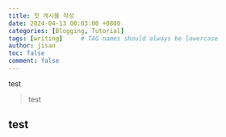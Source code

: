 ```yaml
---
title: 첫 게시물 작성
date: 2024-04-13 00:03:00 +0800
categories: [Blogging, Tutorial]
tags: [writing]     # TAG names should always be lowercase
author: jisan
toc: false
comment: false
---
```


test
> test
## test